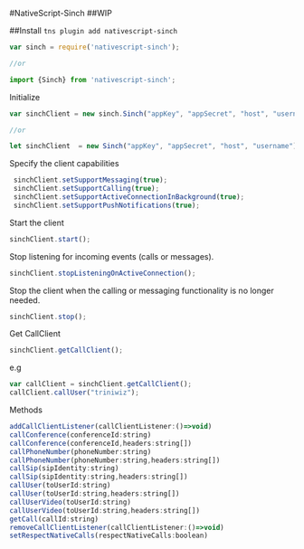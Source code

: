#NativeScript-Sinch
##WIP


##Install
`tns plugin add nativescript-sinch`


```js
var sinch = require('nativescript-sinch');

//or

import {Sinch} from 'nativescript-sinch';
```
Initialize 
```js
var sinchClient = new sinch.Sinch("appKey", "appSecret", "host", "username");

//or

let sinchClient  = new Sinch("appKey", "appSecret", "host", "username");
```

Specify the client capabilities

```js
 sinchClient.setSupportMessaging(true);
 sinchClient.setSupportCalling(true);
 sinchClient.setSupportActiveConnectionInBackground(true);
 sinchClient.setSupportPushNotifications(true);
```

Start the client
 ```js
 sinchClient.start();
```

Stop listening for incoming events (calls or messages).
 ```js
 sinchClient.stopListeningOnActiveConnection();
```
Stop the client when the calling or messaging functionality is no longer needed.
 ```js
 sinchClient.stop();
 ```
 
 Get CallClient 
 
 ```js
 sinchClient.getCallClient();
 ```
 e.g
 ```js
var callClient = sinchClient.getCallClient();
callClient.callUser("triniwiz");
 ```
 Methods
 
 ```js
addCallClientListener(callClientListener:()=>void)
callConference(conferenceId:string)
callConference(conferenceId,headers:string[])
callPhoneNumber(phoneNumber:string)
callPhoneNumber(phoneNumber:string,headers:string[])
callSip(sipIdentity:string)
callSip(sipIdentity:string,headers:string[])
callUser(toUserId:string)
callUser(toUserId:string,headers:string[])
callUserVideo(toUserId:string)
callUserVideo(toUserId:string,headers:string[])
getCall(callId:string)
removeCallClientListener(callClientListener:()=>void)
setRespectNativeCalls(respectNativeCalls:boolean)
 ```
 
 